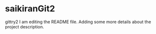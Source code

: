 # saikiranGit2
gittry2
I am editing the README file. Adding some more details about the project description.
